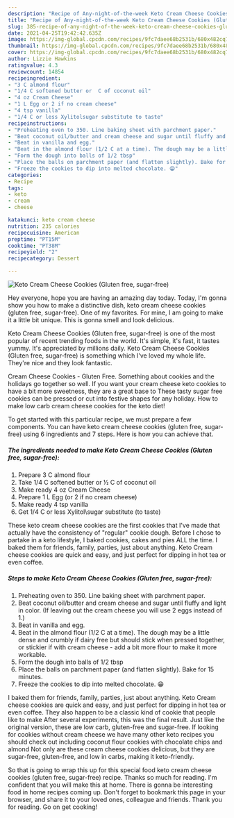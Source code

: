 ```yaml
---
description: "Recipe of Any-night-of-the-week Keto Cream Cheese Cookies (Gluten free, sugar-free)"
title: "Recipe of Any-night-of-the-week Keto Cream Cheese Cookies (Gluten free, sugar-free)"
slug: 385-recipe-of-any-night-of-the-week-keto-cream-cheese-cookies-gluten-free-sugar-free
date: 2021-04-25T19:42:42.635Z
image: https://img-global.cpcdn.com/recipes/9fc7daee68b2531b/680x482cq70/keto-cream-cheese-cookies-gluten-free-sugar-free-recipe-main-photo.jpg
thumbnail: https://img-global.cpcdn.com/recipes/9fc7daee68b2531b/680x482cq70/keto-cream-cheese-cookies-gluten-free-sugar-free-recipe-main-photo.jpg
cover: https://img-global.cpcdn.com/recipes/9fc7daee68b2531b/680x482cq70/keto-cream-cheese-cookies-gluten-free-sugar-free-recipe-main-photo.jpg
author: Lizzie Hawkins
ratingvalue: 4.3
reviewcount: 14854
recipeingredient:
- "3 C almond flour"
- "1/4 C softened butter or  C of coconut oil"
- "4 oz Cream Cheese"
- "1 L Egg or 2 if no cream cheese"
- "4 tsp vanilla"
- "1/4 C or less Xylitolsugar substitute to taste"
recipeinstructions:
- "Preheating oven to 350. Line baking sheet with parchment paper."
- "Beat coconut oil/butter and cream cheese and sugar until fluffy and light in color. (If leaving out the cream cheese you will use 2 eggs instead of 1.)"
- "Beat in vanilla and egg."
- "Beat in the almond flour (1/2 C at a time). The dough may be a little dense and crumbly if dairy free but should stick when pressed together, or stickier if with cream cheese - add a bit more flour to make it more workable."
- "Form the dough into balls of 1/2 tbsp"
- "Place the balls on parchment paper (and flatten slightly). Bake for 15 minutes."
- "Freeze the cookies to dip into melted chocolate. 😁"
categories:
- Recipe
tags:
- keto
- cream
- cheese

katakunci: keto cream cheese 
nutrition: 235 calories
recipecuisine: American
preptime: "PT15M"
cooktime: "PT38M"
recipeyield: "2"
recipecategory: Dessert

---
```



![Keto Cream Cheese Cookies (Gluten free, sugar-free)](https://img-global.cpcdn.com/recipes/9fc7daee68b2531b/680x482cq70/keto-cream-cheese-cookies-gluten-free-sugar-free-recipe-main-photo.jpg)

Hey everyone, hope you are having an amazing day today. Today, I'm gonna show you how to make a distinctive dish, keto cream cheese cookies (gluten free, sugar-free). One of my favorites. For mine, I am going to make it a little bit unique. This is gonna smell and look delicious.

Keto Cream Cheese Cookies (Gluten free, sugar-free) is one of the most popular of recent trending foods in the world. It's simple, it's fast, it tastes yummy. It's appreciated by millions daily. Keto Cream Cheese Cookies (Gluten free, sugar-free) is something which I've loved my whole life. They're nice and they look fantastic.

Cream Cheese Cookies - Gluten Free. Something about cookies and the holidays go together so well. If you want your cream cheese keto cookies to have a bit more sweetness, they are a great base to These tasty sugar free cookies can be pressed or cut into festive shapes for any holiday. How to make low carb cream cheese cookies for the keto diet!


To get started with this particular recipe, we must prepare a few components. You can have keto cream cheese cookies (gluten free, sugar-free) using 6 ingredients and 7 steps. Here is how you can achieve that.

<!--inarticleads1-->

##### The ingredients needed to make Keto Cream Cheese Cookies (Gluten free, sugar-free):

1. Prepare 3 C almond flour
1. Take 1/4 C softened butter or ½ C of coconut oil
1. Make ready 4 oz Cream Cheese
1. Prepare 1 L Egg (or 2 if no cream cheese)
1. Make ready 4 tsp vanilla
1. Get 1/4 C or less Xylitol\sugar substitute (to taste)


These keto cream cheese cookies are the first cookies that I&#39;ve made that actually have the consistency of &#34;regular&#34; cookie dough. Before I chose to partake in a keto lifestyle, I baked cookies, cakes and pies ALL the time. I baked them for friends, family, parties, just about anything. Keto Cream cheese cookies are quick and easy, and just perfect for dipping in hot tea or even coffee. 

<!--inarticleads2-->

##### Steps to make Keto Cream Cheese Cookies (Gluten free, sugar-free):

1. Preheating oven to 350. Line baking sheet with parchment paper.
1. Beat coconut oil/butter and cream cheese and sugar until fluffy and light in color. (If leaving out the cream cheese you will use 2 eggs instead of 1.)
1. Beat in vanilla and egg.
1. Beat in the almond flour (1/2 C at a time). The dough may be a little dense and crumbly if dairy free but should stick when pressed together, or stickier if with cream cheese - add a bit more flour to make it more workable.
1. Form the dough into balls of 1/2 tbsp
1. Place the balls on parchment paper (and flatten slightly). Bake for 15 minutes.
1. Freeze the cookies to dip into melted chocolate. 😁


I baked them for friends, family, parties, just about anything. Keto Cream cheese cookies are quick and easy, and just perfect for dipping in hot tea or even coffee. They also happen to be a classic kind of cookie that people like to make After several experiments, this was the final result. Just like the original version, these are low carb, gluten-free and sugar-free. If looking for cookies without cream cheese we have many other keto recipes you should check out including coconut flour cookies with chocolate chips and almond Not only are these cream cheese cookies delicious, but they are sugar-free, gluten-free, and low in carbs, making it keto-friendly. 

So that is going to wrap this up for this special food keto cream cheese cookies (gluten free, sugar-free) recipe. Thanks so much for reading. I'm confident that you will make this at home. There is gonna be interesting food in home recipes coming up. Don't forget to bookmark this page in your browser, and share it to your loved ones, colleague and friends. Thank you for reading. Go on get cooking!
